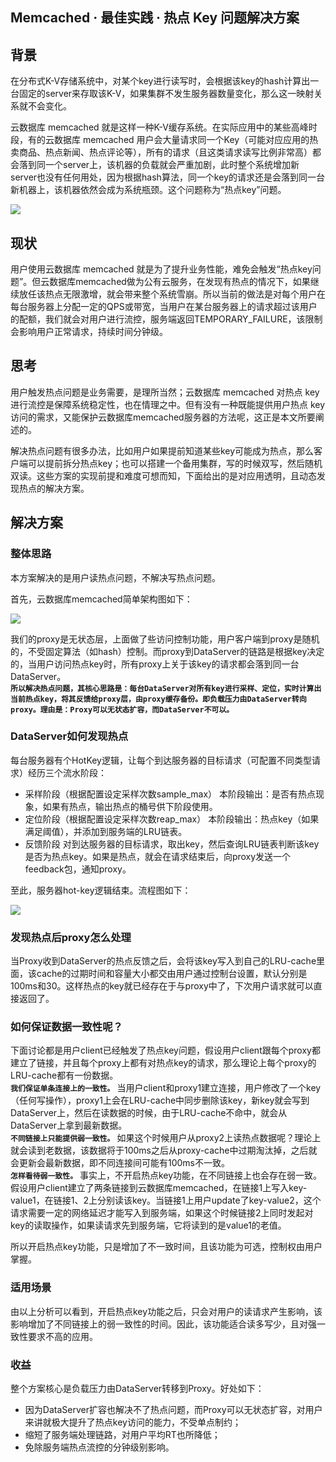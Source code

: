 ## Memcached · 最佳实践 · 热点 Key 问题解决方案


    
## 背景


在分布式K-V存储系统中，对某个key进行读写时，会根据该key的hash计算出一台固定的server来存取该K-V，如果集群不发生服务器数量变化，那么这一映射关系就不会变化。  


云数据库 memcached 就是这样一种K-V缓存系统。在实际应用中的某些高峰时段，有的云数据库 memcached 用户会大量请求同一个Key（可能对应应用的热卖商品、热点新闻、热点评论等），所有的请求（且这类请求读写比例非常高）都会落到同一个server上，该机器的负载就会严重加剧，此时整个系统增加新server也没有任何用处，因为根据hash算法，同一个key的请求还是会落到同一台新机器上，该机器依然会成为系统瓶颈。这个问题称为“热点key”问题。  


![][0]  

## 现状


用户使用云数据库 memcached 就是为了提升业务性能，难免会触发“热点key问题”。但云数据库memcached做为公有云服务，在发现有热点的情况下，如果继续放任该热点无限激增，就会带来整个系统雪崩。所以当前的做法是对每个用户在每台服务器上分配一定的QPS或带宽，当用户在某台服务器上的请求超过该用户的配额，我们就会对用户进行流控，服务端返回TEMPORARY_FAILURE，该限制会影响用户正常请求，持续时间分钟级。  

## 思考


用户触发热点问题是业务需要，是理所当然；云数据库 memcached 对热点 key 进行流控是保障系统稳定性，也在情理之中。但有没有一种既能提供用户热点 key 访问的需求，又能保护云数据库memcached服务器的方法呢，这正是本文所要阐述的。  


解决热点问题有很多办法，比如用户如果提前知道某些key可能成为热点，那么客户端可以提前拆分热点key；也可以搭建一个备用集群，写的时候双写，然后随机双读。这些方案的实现前提和难度可想而知，下面给出的是对应用透明，且动态发现热点的解决方案。  

## 解决方案

### 整体思路


本方案解决的是用户读热点问题，不解决写热点问题。  


首先，云数据库memcached简单架构图如下：  


![][1]  


我们的proxy是无状态层，上面做了些访问控制功能，用户客户端到proxy是随机的，不受固定算法（如hash）控制。而proxy到DataServer的链路是根据key决定的，当用户访问热点key时，所有proxy上关于该key的请求都会落到同一台DataServer。   **`所以解决热点问题，其核心思路是：每台DataServer对所有key进行采样、定位，实时计算出当前热点key，将其反馈给proxy层，由proxy缓存备份。即负载压力由DataServer转向proxy。理由是：Proxy可以无状态扩容，而DataServer不可以。`**   

### DataServer如何发现热点


每台服务器有个HotKey逻辑，让每个到达服务器的目标请求（可配置不同类型请求）经历三个流水阶段：  


* 采样阶段（根据配置设定采样次数sample_max）
本阶段输出：是否有热点现象，如果有热点，输出热点的桶号供下阶段使用。
* 定位阶段（根据配置设定采样次数reap_max）
本阶段输出：热点key（如果满足阈值），并添加到服务端的LRU链表。
* 反馈阶段
对到达服务器的目标请求，取出key，然后查询LRU链表判断该key是否为热点key。如果是热点，就会在请求结束后，向proxy发送一个feedback包，通知proxy。



至此，服务器hot-key逻辑结束。流程图如下：  


![][2]  

### 发现热点后proxy怎么处理


当Proxy收到DataServer的热点反馈之后，会将该key写入到自己的LRU-cache里面，该cache的过期时间和容量大小都交由用户通过控制台设置，默认分别是100ms和30。这样热点的key就已经存在于与proxy中了，下次用户请求就可以直接返回了。  

### 如何保证数据一致性呢？


下面讨论都是用户client已经触发了热点key问题，假设用户client跟每个proxy都建立了链接，并且每个proxy上都有对热点key的请求，那么理论上每个proxy的LRU-cache都有一份数据。   **`我们保证单条连接上的一致性。`** 当用户client和proxy1建立连接，用户修改了一个key（任何写操作），proxy1上会在LRU-cache中同步删除该key，新key就会写到DataServer上，然后在读数据的时候，由于LRU-cache不命中，就会从DataServer上拿到最新数据。   **`不同链接上只能提供弱一致性。`** 如果这个时候用户从proxy2上读热点数据呢？理论上就会读到老数据，该数据将于100ms之后从proxy-cache中过期淘汰掉，之后就会更新会最新数据，即不同连接间可能有100ms不一致。   **`怎样看待弱一致性。`** 事实上，不开启热点key功能，在不同链接上也会存在弱一致。假设用户client建立了两条链接到云数据库memcached，在链接1上写入key-value1，在链接1、2上分别读该key。当链接1上用户update了key-value2，这个请求需要一定的网络延迟才能写入到服务端，如果这个时候链接2上同时发起对key的读取操作，如果读请求先到服务端，它将读到的是value1的老值。  


所以开启热点key功能，只是增加了不一致时间，且该功能为可选，控制权由用户掌握。  

### 适用场景


由以上分析可以看到，开启热点key功能之后，只会对用户的读请求产生影响，该影响增加了不同链接上的弱一致性的时间。因此，该功能适合读多写少，且对强一致性要求不高的应用。  

### 收益


整个方案核心是负载压力由DataServer转移到Proxy。好处如下：  


* 因为DataServer扩容也解决不了热点问题，而Proxy可以无状态扩容，对用户来讲就极大提升了热点key访问的能力，不受单点制约；
* 缩短了服务端处理链路，对用户平均RT也所降低；
* 免除服务端热点流控的分钟级别影响。



[0]: https://oss.aliyuncs.com/yqfiles/6ccdfbc3aece3d2814d5688f8808da9b164ce9ac.png
[1]: https://oss.aliyuncs.com/yqfiles/499a145180f90e8681d09b9bcefc17348e9e0f5a.png
[2]: https://oss.aliyuncs.com/yqfiles/ccaf65f1f85501c1a502ce0fd34b66635b50d104.png